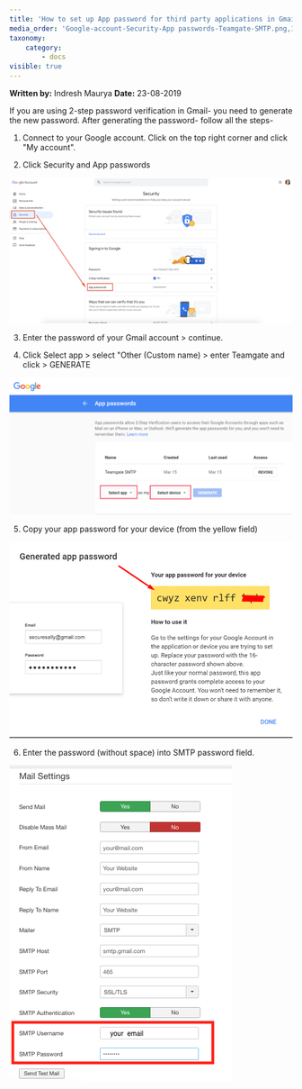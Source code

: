 ```yaml
---
title: 'How to set up App password for third party applications in Gmail?'
media_order: 'Google-account-Security-App passwords-Teamgate-SMTP.png,1.png,2.png'
taxonomy:
    category:
        - docs
visible: true
---
```


**Written by:** Indresh Maurya
**Date:** 23-08-2019

If you are using 2-step password verification in Gmail- you need to generate the new password. After generating the password- follow all the steps-

1. Connect to your Google account. Click on the top right corner and click "My account".

2. Click Security and App passwords



![](Google-account-Security-App%20passwords-Teamgate-SMTP.png)



3. Enter the password of your Gmail account > continue.

4. Click Select app > select "Other (Custom name) > enter Teamgate and click > GENERATE


![](1.png)




5. Copy your app password for your device (from the yellow field)


![](2.png)

6. Enter the password (without space) into SMTP password field.

![](smtp%20sttings.png)
